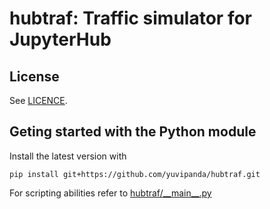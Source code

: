 # hubtraf: Traffic simulator for JupyterHub

## License

See [LICENCE](LICENCE).

## Geting started with the Python module

Install the latest version with
```shell
pip install git+https://github.com/yuvipanda/hubtraf.git
```

For scripting abilities refer to [hubtraf/\_\_main\_\_.py](hubtraf/__main__.py)
